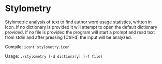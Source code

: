 # Stylometry

Stylometric analysis of text to find author word usage statistics, written in Icon.
If no dictionary is provided it will attempt to open the default dictionary provided.
If no file is provided the program will start a prompt and read text from stdin and after pressing [Ctrl-d] the input will be analyzed.

Compile: 
`icont stylometry.icon`

Usage: 
`./stylometry [-d dictionary] [-f file]`
